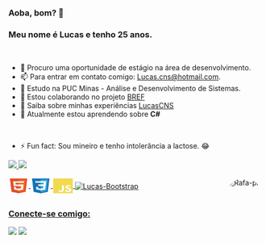 ### Aoba, bom? 👋
 ### Meu nome é Lucas e tenho 25 anos.
<br>

- 🔎  Procuro uma oportunidade de estágio na área de desenvolvimento.
- 📫 Para entrar em contato comigo: Lucas.cns@hotmail.com.
- 📘 Estudo na PUC Minas - Análise e Desenvolvimento de Sistemas.
- 👯 Estou colaborando no projeto [BREF](https://github.com/ICEI-PUC-Minas-PMV-ADS/pmv-ads-2022-2-e2-proj-int-t3-strade)
- 📄 Saiba sobre minhas experiências [LucasCNS](https://www.linkedin.com/in/lucascns/)
- 🌱 Atualmente estou aprendendo sobre **C#**
<br>

- ⚡ Fun fact: Sou mineiro e tenho intolerância a lactose. 😂

<div>
  <a href="https://github.com/LucasCNS">
  <img height="150em" src="https://github-readme-stats.vercel.app/api?username=LucasCNS&show_icons=true&theme=algolia&include_all_commits=true&count_private=true"/>
  <img height="150em" src="https://github-readme-stats.vercel.app/api/top-langs/?username=LucasCNS&layout=compact&langs_count=16&theme=algolia"/>
</div>
  
<div style="display: inline_block"><br>
  <img align="center" alt="Lucas-HTML" height="30" width="40" src="https://raw.githubusercontent.com/devicons/devicon/master/icons/html5/html5-original.svg">
  <img align="center" alt="Lucas-CSS" height="30" width="40" src="https://raw.githubusercontent.com/devicons/devicon/master/icons/css3/css3-original.svg">
  <img align="center" alt="Lucas-Js" height="30" width="40" src="https://raw.githubusercontent.com/devicons/devicon/master/icons/javascript/javascript-plain.svg">
  <img align="center" alt="Lucas-Bootstrap" height="30" width="40" src="https://getbootstrap.com/docs/5.1/assets/brand/bootstrap-logo-shadow.png">
 <img align="right" alt="Rafa-pic" height="150" style="border-radius:50px;" src="https://i.picasion.com/pic91/c34fb38723661969423dd321c17d307f.gif">
</div> 
  
  ##
 <h3 align="left">Conecte-se comigo:</h3>
<p align="left">
</p>
<div> 
  <a href="https://www.linkedin.com/in/lucascns/" target="_blank"><img src="https://img.shields.io/badge/-LinkedIn-%230077B5?style=for-the-badge&logo=linkedin&logoColor=white" target="_blank"></a> 
  <a href="https://instagram.com/Luskacns" target="_blank"><img src="https://img.shields.io/badge/-Instagram-%23E4405F?style=for-the-badge&logo=instagram&logoColor=white" target="_blank"></a>
 	<!-- <a href="https://www.twitch.tv/SrLuska" target="_blank"><img src="https://img.shields.io/badge/Twitch-9146FF?style=for-the-badge&logo=twitch&logoColor=white" target="_blank"> -->
  
  <!--
  ![Snake animation](https://github.com/LucasCNS/lucascns/blob/output/github-contribution-grid-snake.svg)
  -->
    
 </div>
